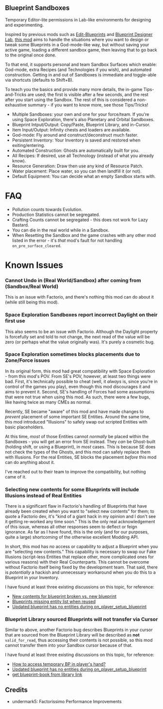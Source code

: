 ## Blueprint Sandboxes

Temporary Editor-lite permissions in Lab-like environments for designing and experimenting.

Inspired by previous mods such as [Edit-Blueprints](https://mods.factorio.com/mod/Edit-Blueprints) and [Blueprint Designer Lab](https://mods.factorio.com/mod/BlueprintLab_design), [this mod](https://mods.factorio.com/mod/blueprint-sandboxes) aims to handle the situations where you want to design or tweak some Blueprints in a God-mode-like way, but without saving your active game, loading a different sandbox game, then leaving that to go back to the original once done.

To that end, it supports personal and team Sandbox Surfaces which enable: God-mode, extra Recipes (and Technologies if you wish), and automated construction. Getting in and out of Sandboxes is immediate and toggle-able via shortcuts (defaults to Shift+B).

To teach you the basics and provide many more details, the in-game Tips-and-Tricks are used; the first is visible after a few seconds, and the rest after you start using the Sandbox. The rest of this is considered a non-exhaustive summary - if you want to know more, see those Tips/Tricks!

* Multiple Sandboxes: your own and one for your force/team. If you're using Space Exploration, there's also Planetary and Orbital Sandboxes.
* Blueprint Intput/Output: Copy/Paste, Blueprint Library, and in-Cursor.
* Item Input/Output: Infinity chests and loaders are available.
* God-mode: Fly around and construct/deconstruct much faster.
* Persistent Inventory: Your Inventory is saved and restored when exiting/entering.
* Automated Construction: Ghosts are automatically built for you.
* All Recipes: If desired, use all Technology (instead of what you already know).
* Resource Generation: Draw then use any kind of Resource Patch.
* Water placement: Place water, so you can then landfill it (or not).
* Default Equipment: You can decide what an empty Sandbox starts with.

# FAQ

* Pollution counts towards Evolution.
* Production Statistics cannot be segregated.
* Crafting Counts cannot be segregated - this does not work for Lazy Bastard.
* You can die in the real world while in a Sandbox.
* When Resetting the Sandbox and the game crashes with any other mod listed in the error - it's _that_ mod's fault for not handling `on_pre_surface_cleared`.

# Known Issues

### Cannot Undo in (Real World/Sandbox) after coming from (Sandbox/Real World)

This is an issue with Factorio, and there's nothing this mod can do about it (while still being this mod).

### Space Exploration Sandboxes report incorrect Daylight on their first use

This also seems to be an issue with Factorio. Although the Daylight property is forcefully set and told to not change, the next read of the value will be zero (or perhaps what the value originally was). It's purely a cosmetic bug.

### Space Exploration sometimes blocks placements due to Zone/Force issues

In its original form, this mod had great compatibility with Space Exploration - from this mod's POV. From SE's POV, however, at least two things were bad. First, it's technically possible to cheat (well, it _always_ is, since you're in control of the games you play), even though this mod discourages it and aims to prevent it. Second, SE's handling of Forces had some assumptions that were not true when using this mod. As such, there were a few bugs, like having twice as many CMEs as normal.

Recently, SE became "aware" of this mod and have made changes to _prevent_ placement of some important SE Entities. Around the same time, this mod introduced "Illusions" to safely swap out scripted Entities with basic placeholders.

At this time, _most_ of those Entities cannot _normally_ be placed within the Sandboxes - you will get an error from SE instead. They _can_ be Ghost-built (holding shift, or using a Blueprint), in _most_ cases. This is because SE does not check the types of the Ghosts, and this mod can safely replace them with Illusions. For the real Entities, SE blocks the placement _before_ this mod can do anything about it.

I've reached out to their team to improve the compatibility, but nothing came of it.

### Selecting new contents for some Blueprints will include Illusions instead of Real Entities

There is a significant flaw in Factorio's handling of Blueprints that have already been created when you want to "select new contents" for them; to quote a Factorio dev, it's "kind of a giant hack in my opinion and I don't see it getting re-worked any time soon." This is the only real acknowledgement of this issue, whereas all other responses seem to deflect or feign ignorance. As far as I have found, this is the only (and for our purposes, quite a large) shortcoming of the otherwise excellent Modding API.

In short, this mod has _no_ access or capability to adjust a Blueprint when you are "selecting new contents." This capability is necessary to swap our Fake Illusions (script-less Entities that replace other, more complicated ones for various reasons) with their Real Counterparts. This cannot be overcome without Factorio itself being fixed by the development team. That said, there is _potentially_ a hackish and unnecessary workaround when you do this to a Blueprint in your Inventory.

I have found at least three existing discussions on this topic, for reference:

* [New contents for blueprint broken vs. new blueprint](https://forums.factorio.com/viewtopic.php?f=29&t=88793)
* [Blueprints missing entity list when reused](https://forums.factorio.com/viewtopic.php?f=7&t=99323)
* [Updated blueprint has no entities during on_player_setup_blueprint](https://forums.factorio.com/viewtopic.php?f=48&t=88100)

### Blueprint Library sourced Blueprints will not transfer via Cursor

Similar to above, another Factorio bug describes Blueprints in your cursor that are sourced from the Blueprint Library will be described as __not__ `valid_for_read`, thus accessing their contents is not possible, so this mod cannot transfer them into your Sandbox cursor because of that.

I have found at least three existing discussions on this topic, for reference:

* [How to access temporary BP in player's hand?](https://test.forums.factorio.com/viewtopic.php?t=93956)
* [Updated blueprint has no entities during on_player_setup_blueprint](https://forums.factorio.com/viewtopic.php?f=48&t=88100)
* [get blueprint-book from library link](https://test.forums.factorio.com/viewtopic.php?t=95272)

## Credits
* undermark5: Factorissimo Performance Improvements

